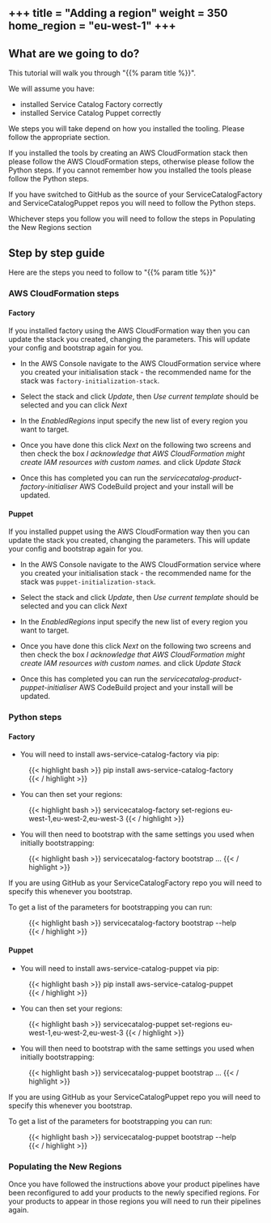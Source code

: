 +++
title = "Adding a region"
weight = 350
home_region = "eu-west-1"
+++
---

## What are we going to do?

This tutorial will walk you through "{{% param title %}}".

We will assume you have:
 
 - installed Service Catalog Factory correctly
 - installed Service Catalog Puppet correctly

We steps you will take depend on how you installed the tooling.  Please follow the appropriate section.

If you installed the tools by creating an AWS CloudFormation stack then please follow the AWS CloudFormation steps,
otherwise please follow the Python steps.  If you cannot remember how you installed the tools please follow the Python
steps.

If you have switched to GitHub as the source of your ServiceCatalogFactory and ServiceCatalogPuppet repos you will need
to follow the Python steps.

Whichever steps you follow you will need to follow the steps in Populating the New Regions section

## Step by step guide

Here are the steps you need to follow to "{{% param title %}}"

### AWS CloudFormation steps

#### Factory

If you installed factory using the AWS CloudFormation way then you can update the stack you created, changing the 
parameters.  This will update your config and bootstrap again for you. 

- In the AWS Console navigate to the AWS CloudFormation service where you created your initialisation stack - the 
recommended name for the stack was `factory-initialization-stack`.

- Select the stack and click *Update*, then *Use current template* should be selected and you can click *Next*

- In the *EnabledRegions* input specify the new list of every region you want to target.

- Once you have done this click *Next* on the following two screens and then check the box *I acknowledge that AWS 
CloudFormation might create IAM resources with custom names.* and click *Update Stack*

- Once this has completed you can run the *servicecatalog-product-factory-initialiser* AWS CodeBuild project and your
install will be updated.

#### Puppet

If you installed puppet using the AWS CloudFormation way then you can update the stack you created, changing the 
parameters.  This will update your config and bootstrap again for you. 

- In the AWS Console navigate to the AWS CloudFormation service where you created your initialisation stack - the 
recommended name for the stack was `puppet-initialization-stack`.

- Select the stack and click *Update*, then *Use current template* should be selected and you can click *Next*

- In the *EnabledRegions* input specify the new list of every region you want to target.

- Once you have done this click *Next* on the following two screens and then check the box *I acknowledge that AWS 
CloudFormation might create IAM resources with custom names.* and click *Update Stack*

- Once this has completed you can run the *servicecatalog-product-puppet-initialiser* AWS CodeBuild project and your
install will be updated.

### Python steps

#### Factory

- You will need to install aws-service-catalog-factory via pip:
 <figure>
  {{< highlight bash >}}
pip install aws-service-catalog-factory
  {{< / highlight >}}
 </figure>

- You can then set your regions: 
 <figure>
  {{< highlight bash >}}
servicecatalog-factory set-regions eu-west-1,eu-west-2,eu-west-3
  {{< / highlight >}}
 </figure>

- You will then need to bootstrap with the same settings you used when initially bootstrapping:
 <figure>
  {{< highlight bash >}}
servicecatalog-factory bootstrap ...
  {{< / highlight >}}
 </figure>

If you are using GitHub as your ServiceCatalogFactory repo you will need to specify this whenever you bootstrap.

To get a list of the parameters for bootstrapping you can run:

 <figure>
  {{< highlight bash >}}
servicecatalog-factory bootstrap --help
  {{< / highlight >}}
 </figure>

#### Puppet

- You will need to install aws-service-catalog-puppet via pip:

 <figure>
  {{< highlight bash >}}
pip install aws-service-catalog-puppet
  {{< / highlight >}}
 </figure>

- You can then set your regions: 
 <figure>
  {{< highlight bash >}}
servicecatalog-puppet set-regions eu-west-1,eu-west-2,eu-west-3
  {{< / highlight >}}
 </figure>

- You will then need to bootstrap with the same settings you used when initially bootstrapping:
 <figure>
  {{< highlight bash >}}
servicecatalog-puppet bootstrap ...
  {{< / highlight >}}
 </figure>

If you are using GitHub as your ServiceCatalogPuppet repo you will need to specify this whenever you bootstrap.

To get a list of the parameters for bootstrapping you can run:

 <figure>
  {{< highlight bash >}}
servicecatalog-puppet bootstrap --help
  {{< / highlight >}}
 </figure>

### Populating the New Regions

Once you have followed the instructions above your product pipelines have been reconfigured to add your products to the
newly specified regions.  For your products to appear in those regions you will need to run their pipelines again.

